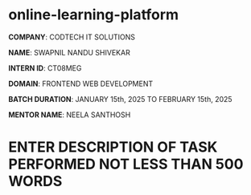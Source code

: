 # online-learning-platform

**COMPANY**: CODTECH IT SOLUTIONS

**NAME**: SWAPNIL NANDU SHIVEKAR

**INTERN ID**: CT08MEG

**DOMAIN**:  FRONTEND WEB DEVELOPMENT

**BATCH DURATION**: JANUARY 15th, 2025 TO FEBRUARY 15th, 2025

**MENTOR NAME**: NEELA SANTHOSH

# ENTER DESCRIPTION OF TASK PERFORMED NOT LESS THAN 500 WORDS
